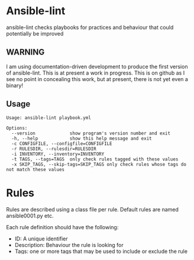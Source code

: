 Ansible-lint
============

ansible-lint checks playbooks for practices and behaviour that could
potentially be improved

WARNING
-------

I am using documentation-driven development to produce the first version of
ansible-lint. This is at present a work in progress. This is on github as
I see no point in concealing this work, but at present, there is not yet even
a binary!

Usage
-----

```
Usage: ansible-lint playbook.yml

Options:
  --version             show program's version number and exit
  -h, --help            show this help message and exit
  -c CONFIGFILE, --configfile=CONFIGFILE
  -r RULESDIR, --rulesdir=RULESDIR
  -i INVENTORY, --inventory=INVENTORY
  -t TAGS, --tags=TAGS  only check rules tagged with these values
  -x SKIP_TAGS, --skip-tags=SKIP_TAGS only check rules whose tags do not match these values

```

Rules
=====

Rules are described using a class file per rule. 
Default rules are named ansible0001.py etc. 

Each rule definition should have the following:
* ID: A unique identifier
* Description: Behaviour the rule is looking for
* Tags: one or more tags that may be used to include or exclude the rule
* A method ```prematch``` that takes an unparsed playbook and returns an 
array of matching lines
* A method ```postmatch``` that takes a parsed playbook and returns an array 
of matching lines

An example rule is
```
from ansiblelint import AnsibleLintRule
from ansiblelint import RulesCollection

class Ansible0001(AnsibleLintRule):

    ID = 'ANSIBLE0001'
    DESCRIPTION = 'Deprecated variable declarations'
    TAGS = [ 'deprecated' ]

    def __init__(self):
        super(Ansible0001, self).__init__(id=Ansible0001.ID, 
                                          description=Ansible0001.DESCRIPTION, 
                                          tags=Ansible0001.TAGS)

    def prematch(self, playbook):
        return ansiblelint.utils.matchlines(playbook, lambda x: '${' in x)

RulesCollection.register(Ansible0001())
```
